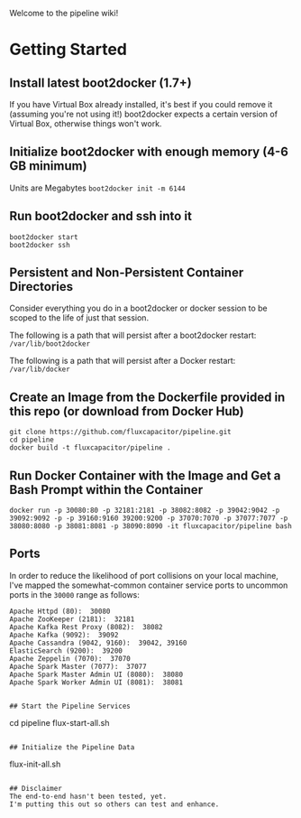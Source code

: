 Welcome to the pipeline wiki!

# Getting Started
## Install latest boot2docker (1.7+) 
If you have Virtual Box already installed, it's best if you could remove it (assuming you're not using it!)
boot2docker expects a certain version of Virtual Box, otherwise things won't work.

## Initialize boot2docker with enough memory (4-6 GB minimum)
Units are Megabytes
`boot2docker init -m 6144`

## Run boot2docker and ssh into it
```
boot2docker start
boot2docker ssh
```

## Persistent and Non-Persistent Container Directories
Consider everything you do in a boot2docker or docker session to be scoped to the life of just that session.

The following is a path that will persist after a boot2docker restart:
`/var/lib/boot2docker`

The following is a path that will persist after a Docker restart:
`/var/lib/docker`

## Create an Image from the Dockerfile provided in this repo (or download from Docker Hub)
```
git clone https://github.com/fluxcapacitor/pipeline.git
cd pipeline
docker build -t fluxcapacitor/pipeline .
```

## Run Docker Container with the Image and Get a Bash Prompt within the Container
```
docker run -p 30080:80 -p 32181:2181 -p 38082:8082 -p 39042:9042 -p 39092:9092 -p -p 39160:9160 39200:9200 -p 37070:7070 -p 37077:7077 -p 38080:8080 -p 38081:8081 -p 38090:8090 -it fluxcapacitor/pipeline bash
```

## Ports
In order to reduce the likelihood of port collisions on your local machine, I've mapped the somewhat-common container service ports to uncommon ports in the `30000` range as follows:
```
Apache Httpd (80):  30080
Apache ZooKeeper (2181):  32181
Apache Kafka Rest Proxy (8082):  38082
Apache Kafka (9092):  39092
Apache Cassandra (9042, 9160):  39042, 39160
ElasticSearch (9200):  39200
Apache Zeppelin (7070):  37070
Apache Spark Master (7077):  37077
Apache Spark Master Admin UI (8080):  38080
Apache Spark Worker Admin UI (8081):  38081


## Start the Pipeline Services 
```
cd pipeline
flux-start-all.sh
```

## Initialize the Pipeline Data
```
flux-init-all.sh
```

## Disclaimer
The end-to-end hasn't been tested, yet.
I'm putting this out so others can test and enhance.
